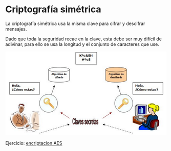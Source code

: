 
# Criptografía simétrica

La criptografía simétrica usa la misma clave para cifrar y descifrar mensajes. 

Dado que toda la seguridad recae en la clave, esta debe ser muy difícil de adivinar, para ello se usa la longitud y el conjunto de caracteres que use.

![](img/2019-11-24-09-29-32.png)

Ejercicio: [encriptacion AES](https://aesencryption.net/)
